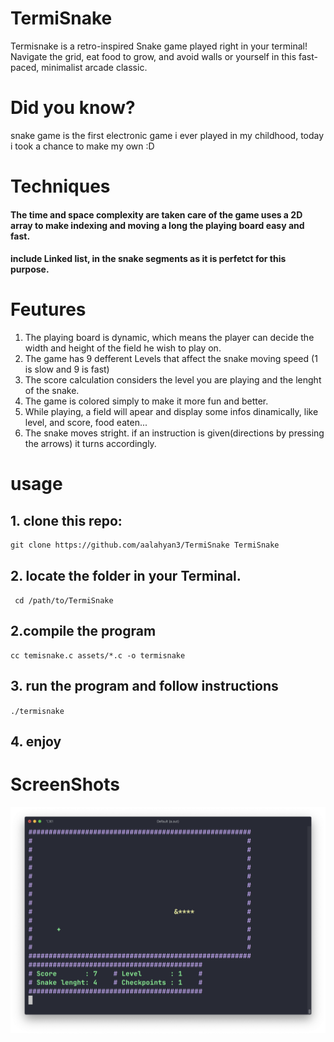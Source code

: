 # TermiSnake
 Termisnake is a retro-inspired Snake game played right in your terminal! Navigate the grid, eat food to grow, and avoid walls or yourself in this fast-paced, minimalist arcade classic.
# Did you know?
snake game is the first electronic game i ever played in my childhood, today i took a chance to make my own :D
# Techniques
#### The time and space complexity are taken care of the game uses a 2D array  to make indexing and moving a long the playing board easy and fast.
#### include Linked list, in the snake segments as it is perfetct for this purpose.
# Feutures
1. The playing board is dynamic, which means the player can decide the width and height of the field he wish to play on.
2. The game has 9 defferent Levels that affect the snake moving speed (1 is slow and 9 is fast)
3. The score calculation considers the level you are playing and the lenght of the snake.
4. The game is colored simply to make it more fun and better.
5. While playing, a field will apear and display some infos dinamically, like level, and score, food eaten...
6. The snake moves stright. if an instruction is given(directions by pressing the arrows) it turns accordingly.
# usage
## 1. clone this repo:
```
git clone https://github.com/aalahyan3/TermiSnake TermiSnake
```
## 2. locate the folder in your Terminal.
` cd /path/to/TermiSnake`
## 2.compile the program
```
cc temisnake.c assets/*.c -o termisnake
```
## 3. run the program and follow instructions
`./termisnake`
## 4. enjoy
# ScreenShots
![Game Screenshot](termisnake.png)
